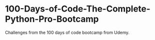 # 100-Days-of-Code-The-Complete-Python-Pro-Bootcamp
Challenges from the 100 days of code bootcamp from Udemy.
